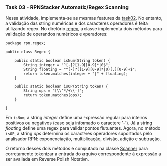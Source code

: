 ### Task 03 - RPNStacker Automatic/Regex Scanning

Nessa atividade, implementa-se as mesmas features da [task02](../task02). No entanto, a validação das string numéricas e dos caracteres operadores é feita utilizando regex. No diretório [regex](./src/rpn/regex), a classe implementa dois métodos para validação de operandos numéricos e operadores:

```
package rpn.regex;

public class Regex {
	
	public static boolean isNum(String token) {
		String integer = "^[-]?[1-9][0-9]*|0$";
		String floating = "^[-]?([1-9][0-9]*|0)[.][0-9]+$";
		return token.matches(integer + "|" + floating);
	}
	
	public static boolean isOP(String token) {
		String ops = "[\\^*/+\\-]";
		return token.matches(ops);
	}

}
```

Em ```isNum```, a string *integer* define uma expressão regular para inteiros positivos ou negativos (caso seja informado o caractere '-'). Já a string *floating* define uma regex para validar pontos flutuantes. Agora, no método ```isOP```, a string *ops* determina os caracteres operadores suportados pelo analisador RPN: exponenciação, multiplicação, divisão, adição e subtração.

O retorno desses dois métodos é computado na classe [Scanner](./src/rpn/scanner/Scanner.java) para corretamente tokenizar a entrada do arquivo correspondente à expressão a ser avaliada em Reverse Polish Notation.
